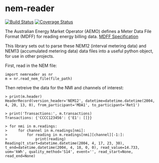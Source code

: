 # nem-reader

[![Build Status](https://travis-ci.org/aguinane/nem-reader.svg?branch=master)](https://travis-ci.org/aguinane/nem-reader) [![Coverage Status](https://coveralls.io/repos/github/aguinane/nem-reader/badge.svg)](https://coveralls.io/github/aguinane/nem-reader)

The Australian Energy Market Operator (AEMO) defines a Meter Data File Format (MDFF) for reading energy billing data.
[MDFF Specification](https://www.aemo.com.au/Stakeholder-Consultation/Consultations/Meter-Data-File-Format-Specification-NEM12-and-NEM13)

This library sets out to parse these NEM12 (interval metering data) and NEM13 (accumulated metering data) data files into a useful python object, for use in other projects.

First, read in the NEM file:
```
import nemreader as nr
m = nr.read_nem_file(file_path)
```

Then retreive the data for the NMI and channels of interest:
```
> print(m.header)
HeaderRecord(version_header='NEM12', datetime=datetime.datetime(2004, 4, 20, 13, 0), from_participant='MDA1', to_participant='Ret1')

> print('Transactions:', m.transactions)
Transactions: {'CCCC123456': {'E1': []}}

> for nmi in m.readings:
>     for channel in m.readings[nmi]:
>         for reading in m.readings[nmi][channel][-1:]:
>             print(reading)
Reading(t_start=datetime.datetime(2004, 4, 17, 23, 30), t_end=datetime.datetime(2004, 4, 18, 0, 0), read_value=14.733, uom='kWh', quality_method='S14', event='', read_start=None, read_end=None)
```